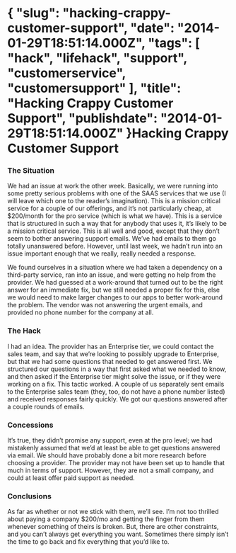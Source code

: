 {
    "slug": "hacking-crappy-customer-support",
    "date": "2014-01-29T18:51:14.000Z",
    "tags": [
        "hack",
        "lifehack",
        "support",
        "customerservice",
        "customersupport"
    ],
    "title": "Hacking Crappy Customer Support",
    "publishdate": "2014-01-29T18:51:14.000Z"
}Hacking Crappy Customer Support
===============================




<h3>The Situation</h3>

<p>We had an issue at work the other week. Basically, we were running into some pretty serious problems with one of the SAAS services that we use (I will leave which one to the reader&rsquo;s imagination). This is a mission critical service for a couple of our offerings, and it&rsquo;s not particularly cheap, at $200/month for the pro service (which is what we have). This is a service that is structured in such a way that for anybody that uses it, it&rsquo;s likely to be a mission critical service. This is all well and good, except that they don&rsquo;t seem to bother answering support emails. We&rsquo;ve had emails to them go totally unanswered before. However, until last week, we hadn&rsquo;t run into an issue important enough that we really, really needed a response.</p>

<p>We found ourselves in a situation where we had taken a dependency on a third-party service, ran into an issue, and were getting no help from the provider. We had guessed at a work-around that turned out to be the right answer for an immediate fix, but we still needed a proper fix for this, else we would need to make larger changes to our apps to better work-around the problem. The vendor was not answering the urgent emails, and provided no phone number for the company at all.</p>

<h3>The Hack</h3>

<p>I had an idea. The provider has an Enterprise tier, we could contact the sales team, and say that we&rsquo;re looking to possibly upgrade to Enterprise, but that we had some questions that needed to get answered first. We structured our questions in a way that first asked what we needed to know, and then asked if the Enterprise tier might solve the issue, or if they were working on a fix. This tactic worked. A couple of us separately sent emails to the Enterprise sales team (they, too, do not have a phone number listed) and received responses fairly quickly. We got our questions answered after a couple rounds of emails.</p>

<h3>Concessions</h3>

<p>It&rsquo;s true, they didn&rsquo;t promise any support, even at the pro level; we had mistakenly assumed that we&rsquo;d at least be able to get questions answered via email. We should have probably done a bit more research before choosing a provider. The provider may not have been set up to handle that much in terms of support. However, they are not a small company, and could at least offer paid support as needed.</p>

<h3>Conclusions</h3>

<p>As far as whether or not we stick with them, we&rsquo;ll see. I&rsquo;m not too thrilled about paying a company $200/mo and getting the finger from them whenever something of theirs is broken. But, there are other constraints, and you can&rsquo;t always get everything you want. Sometimes there simply isn&rsquo;t the time to go back and fix everything that you&rsquo;d like to.</p>
